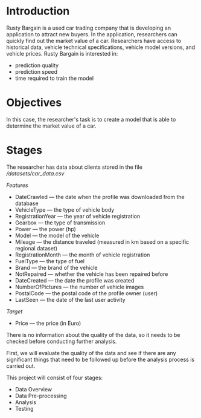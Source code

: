 # Introduction
Rusty Bargain is a used car trading company that is developing an application to attract new buyers. In the application, researchers can quickly find out the market value of a car. Researchers have access to historical data, vehicle technical specifications, vehicle model versions, and vehicle prices. Rusty Bargain is interested in:
- prediction quality
- prediction speed
- time required to train the model

# Objectives
In this case, the researcher's task is to create a model that is able to determine the market value of a car.

# Stages
The researcher has data about clients stored in the file */datasets/car_data.csv*

*Features*
- DateCrawled — the date when the profile was downloaded from the database
- VehicleType — the type of vehicle body
- RegistrationYear — the year of vehicle registration
- Gearbox — the type of transmission
- Power — the power (hp)
- Model — the model of the vehicle
- Mileage — the distance traveled (measured in km based on a specific regional dataset)
- RegistrationMonth — the month of vehicle registration
- FuelType — the type of fuel
- Brand — the brand of the vehicle
- NotRepaired — whether the vehicle has been repaired before
- DateCreated — the date the profile was created
- NumberOfPictures — the number of vehicle images
- PostalCode — the postal code of the profile owner (user)
- LastSeen — the date of the last user activity

*Target*
- Price — the price (in Euro)

There is no information about the quality of the data, so it needs to be checked before conducting further analysis.

First, we will evaluate the quality of the data and see if there are any significant things that need to be followed up before the analysis process is carried out.

This project will consist of four stages:
- Data Overview
- Data Pre-processing
- Analysis
- Testing